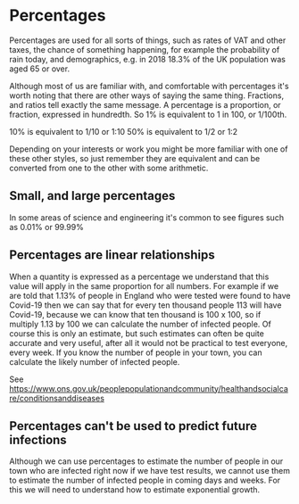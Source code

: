 # Percentages

Percentages are used for all sorts of things, such as rates of VAT and other taxes, the chance of something happening, for example the probability of rain today, and demographics, e.g. in 2018 18.3% of the UK population was aged 65 or over.

Although most of us are familiar with, and comfortable with percentages it's worth noting that there are other ways of saying the same thing. Fractions, and ratios tell exactly the same message.  A percentage is a proportion, or fraction, expressed in hundredth.  So 1% is equivalent to 1 in 100, or 1/100th.

10% is equivalent to 1/10 or 1:10
50% is equivalent to 1/2 or 1:2

Depending on your interests or work you might be more familiar with one of these other styles, so just remember they are equivalent and can be converted from one to the other with some arithmetic.

## Small, and large percentages

In some areas of science and engineering it's common to see figures such as 0.01% or 99.99%

## Percentages are linear relationships

When a quantity is expressed as a percentage we understand that this value will apply in the same proportion for all numbers.  For example if we are told that 1.13% of people in England who were tested were found to have Covid-19 then we can say that for every ten thousand people 113 will have Covid-19, because we can know that ten thousand is 100 x 100, so if multiply 1.13 by 100 we can calculate the number of infected people. Of course this is only an estimate, but such estimates can often be quite accurate and very useful, after all it would not be practical to test everyone, every week.  If you know the number of people in your town, you can calculate the likely number of infected people.

See <https://www.ons.gov.uk/peoplepopulationandcommunity/healthandsocialcare/conditionsanddiseases>

## Percentages can't be used to predict future infections

Although we can use percentages to estimate the number of people in our town who are infected right now if we have test results, we cannot use them to estimate the number of infected people in coming days and weeks.  For this we will need to understand how to estimate exponential growth.
